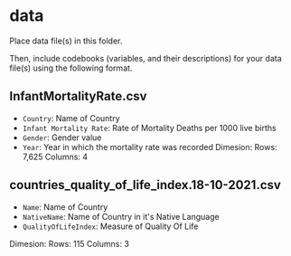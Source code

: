 # data

Place data file(s) in this folder.

Then, include codebooks (variables, and their descriptions) for your data file(s)
using the following format.

## InfantMortalityRate.csv

- `Country`: Name of Country
- `Infant Mortality Rate`: Rate of Mortality Deaths per 1000 live births
- `Gender`: Gender value
- `Year`: Year in which the mortality rate was recorded
Dimesion: 
Rows: 7,625 
Columns: 4

## countries_quality_of_life_index.18-10-2021.csv

- `Name`: Name of Country
- `NativeName`: Name of Country in it's Native Language
- `QualityOfLifeIndex`: Measure of Quality Of Life

Dimesion:
Rows: 115
Columns: 3
